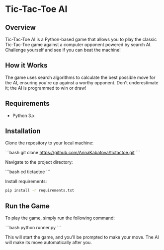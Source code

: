 # Tic-Tac-Toe AI

## Overview

Tic-Tac-Toe AI is a Python-based game that allows you to play the classic Tic-Tac-Toe game against a computer opponent powered by search AI. Challenge yourself and see if you can beat the machine!

## How it Works

The game uses search algorithms to calculate the best possible move for the AI, ensuring you're up against a worthy opponent. Don't underestimate it; the AI is programmed to win or draw!

## Requirements

- Python 3.x

## Installation

Clone the repository to your local machine:

\`\`\`bash
git clone https://github.com/AnnaKabatova/tictactoe.git
\`\`\`

Navigate to the project directory:

\`\`\`bash
cd tictactoe
\`\`\`

Install requirements:
```bash
pip install -r requirements.txt
```

## Run the Game

To play the game, simply run the following command:

\`\`\`bash
python runner.py
\`\`\`

This will start the game, and you'll be prompted to make your move. The AI will make its move automatically after you.


